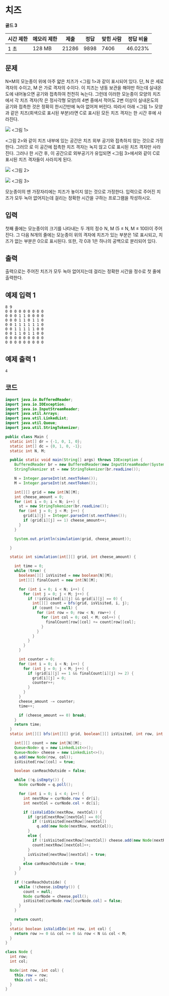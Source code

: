 # 치즈 

**골드 3**

|시간 제한	|메모리 제한	|제출	|정답	|맞힌 사람	|정답 비율|
|---|---|---|---|---|---|
|1 초	|128 MB	|21286	|9898	|7406|	46.023%|

## 문제 

N×M의 모눈종이 위에 아주 얇은 치즈가 <그림 1>과 같이 표시되어 있다. 단, N 은 세로 격자의 수이고, M 은 가로 격자의 수이다. 이 치즈는 냉동 보관을 해야만 하는데 실내온도에 내어놓으면 공기와 접촉하여 천천히 녹는다. 그런데 이러한 모눈종이 모양의 치즈에서 각 치즈 격자(작 은 정사각형 모양)의 4변 중에서 적어도 2변 이상이 실내온도의 공기와 접촉한 것은 정확히 한시간만에 녹아 없어져 버린다. 따라서 아래 <그림 1> 모양과 같은 치즈(회색으로 표시된 부분)라면 C로 표시된 모든 치즈 격자는 한 시간 후에 사라진다.

![](https://upload.acmicpc.net/a4998beb-104c-4e37-b3d7-fd91cd81464a/-/preview/)
<그림 1>

<그림 2>와 같이 치즈 내부에 있는 공간은 치즈 외부 공기와 접촉하지 않는 것으로 가정한다. 그러므 로 이 공간에 접촉한 치즈 격자는 녹지 않고 C로 표시된 치즈 격자만 사라진다. 그러나 한 시간 후, 이 공간으로 외부공기가 유입되면 <그림 3>에서와 같이 C로 표시된 치즈 격자들이 사라지게 된다.

![](https://upload.acmicpc.net/e5d519ee-53ea-40a6-b970-710cca0db128/-/preview/)
<그림 2>

![](https://upload.acmicpc.net/a00b876a-86dc-4a82-a030-603a9b1593cc/-/preview/)
<그림 3>

모눈종이의 맨 가장자리에는 치즈가 놓이지 않는 것으로 가정한다. 입력으로 주어진 치즈가 모두 녹아 없어지는데 걸리는 정확한 시간을 구하는 프로그램을 작성하시오.

## 입력 

첫째 줄에는 모눈종이의 크기를 나타내는 두 개의 정수 N, M (5 ≤ N, M ≤ 100)이 주어진다. 그 다음 N개의 줄에는 모눈종이 위의 격자에 치즈가 있는 부분은 1로 표시되고, 치즈가 없는 부분은 0으로 표시된다. 또한, 각 0과 1은 하나의 공백으로 분리되어 있다.

## 출력 

출력으로는 주어진 치즈가 모두 녹아 없어지는데 걸리는 정확한 시간을 정수로 첫 줄에 출력한다.

## 예제 입력 1

```
8 9
0 0 0 0 0 0 0 0 0
0 0 0 1 1 0 0 0 0
0 0 0 1 1 0 1 1 0
0 0 1 1 1 1 1 1 0
0 0 1 1 1 1 1 0 0
0 0 1 1 0 1 1 0 0
0 0 0 0 0 0 0 0 0
0 0 0 0 0 0 0 0 0
```

## 예제 출력 1

```
4
```

## 코드 

```java
import java.io.BufferedReader;
import java.io.IOException;
import java.io.InputStreamReader;
import java.util.Arrays;
import java.util.LinkedList;
import java.util.Queue;
import java.util.StringTokenizer;

public class Main {
  static int[] dr = {-1, 0, 1, 0};
  static int[] dc = {0, 1, 0, -1};
  static int N, M;

  public static void main(String[] args) throws IOException {
    BufferedReader br = new BufferedReader(new InputStreamReader(System.in));
    StringTokenizer st = new StringTokenizer(br.readLine());

    N = Integer.parseInt(st.nextToken());
    M = Integer.parseInt(st.nextToken());

    int[][] grid = new int[N][M];
    int cheese_amount = 0;
    for (int i = 0; i < N; i++) {
      st = new StringTokenizer(br.readLine());
      for (int j = 0; j < M; j++) {
        grid[i][j] = Integer.parseInt(st.nextToken());
        if (grid[i][j] == 1) cheese_amount++;
      }
    }

    System.out.println(simulation(grid, cheese_amount));

  }

  static int simulation(int[][] grid, int cheese_amount) {

    int time = 0;
    while (true) {
      boolean[][] isVisited = new boolean[N][M];
      int[][] finalCount = new int[N][M];

      for (int i = 0; i < N; i++) {
        for (int j = 0; j < M; j++) {
          if (!isVisited[i][j] && grid[i][j] == 0) {
            int[][] count = bfs(grid, isVisited, i, j);
            if (count != null) {
              for (int row = 0; row < N; row++) {
                for (int col = 0; col < M; col++) {
                  finalCount[row][col] += count[row][col];
                }
              }
            }
          }
        }
      }

      int counter = 0;
      for (int i = 0; i < N; i++) {
        for (int j = 0; j < M; j++) {
          if (grid[i][j] == 1 && finalCount[i][j] >= 2) {
            grid[i][j] = 0;
            counter++;
          }
        }
      }
      cheese_amount -= counter;
      time++;

      if (cheese_amount == 0) break;
    }
    return time;
  }
  static int[][] bfs(int[][] grid, boolean[][] isVisited, int row, int col) {

    int[][] count = new int[N][M];
    Queue<Node> q = new LinkedList<>();
    Queue<Node> cheese = new LinkedList<>();
    q.add(new Node(row, col));
    isVisited[row][col] = true;

    boolean canReachOutside = false;

    while (!q.isEmpty()) {
      Node curNode = q.poll();

      for (int i = 0; i < 4; i++) {
        int nextRow = curNode.row + dr[i];
        int nextCol = curNode.col + dc[i];

        if (isValidIdx(nextRow, nextCol)) {
          if (grid[nextRow][nextCol] == 0){
            if (!isVisited[nextRow][nextCol])
              q.add(new Node(nextRow, nextCol));
          }
          else {
            if (!isVisited[nextRow][nextCol]) cheese.add(new Node(nextRow, nextCol));
            count[nextRow][nextCol]++;
          }
          isVisited[nextRow][nextCol] = true;
        }
        else canReachOutside = true;
      }
    }

    if (!canReachOutside) {
      while (!cheese.isEmpty()) {
        count = null;
        Node curNode = cheese.poll();
        isVisited[curNode.row][curNode.col] = false;
      }
    }

    return count;
  }
  static boolean isValidIdx(int row, int col) {
    return row >= 0 && col >= 0 && row < N && col < M;
  }
}

class Node {
  int row;
  int col;

  Node(int row, int col) {
    this.row = row;
    this.col = col;
  }
}
```